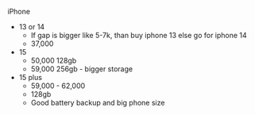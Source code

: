 
iPhone

- 13 or 14 
	- If gap is bigger like 5-7k, than buy iphone 13 else go for iphone 14
	- 37,000
- 15
	- 50,000   128gb
	- 59,000   256gb - bigger storage
- 15 plus
	- 59,000 - 62,000
	- 128gb
	- Good battery backup and big phone size

